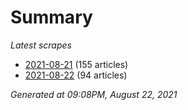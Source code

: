 # Summary
*Latest scrapes*
* [2021-08-21](https://github.com/nuuuwan/news_lk/blob/data/news_lk.2021-08-21.json) (155 articles)
* [2021-08-22](https://github.com/nuuuwan/news_lk/blob/data/news_lk.2021-08-22.json) (94 articles)

*Generated at 09:08PM, August 22, 2021*